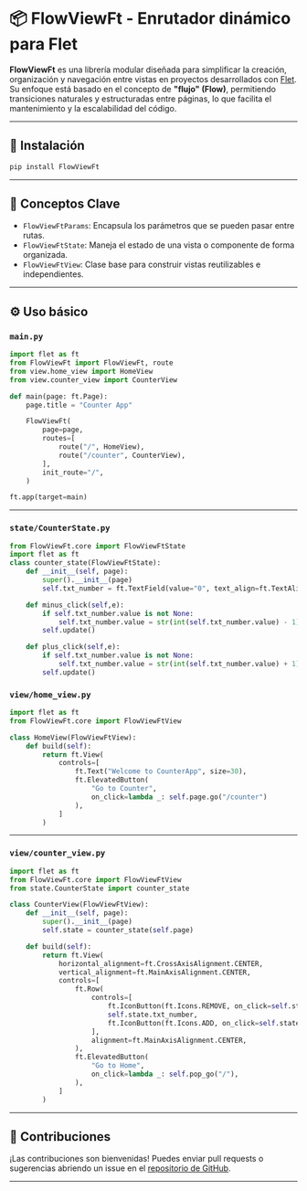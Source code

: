 # 📦 FlowViewFt - Enrutador dinámico para Flet

**FlowViewFt** es una librería modular diseñada para simplificar la creación, organización y navegación entre vistas en proyectos desarrollados con [Flet](https://flet.dev). Su enfoque está basado en el concepto de **"flujo" (Flow)**, permitiendo transiciones naturales y estructuradas entre páginas, lo que facilita el mantenimiento y la escalabilidad del código.

---

## 🚀 Instalación

```bash
pip install FlowViewFt
```

---

## 🧠 Conceptos Clave

- `FlowViewFtParams`: Encapsula los parámetros que se pueden pasar entre rutas.
- `FlowViewFtState`: Maneja el estado de una vista o componente de forma organizada.
- `FlowViewFtView`: Clase base para construir vistas reutilizables e independientes.

---

## ⚙️ Uso básico

### `main.py`

```python
import flet as ft
from FlowViewFt import FlowViewFt, route
from view.home_view import HomeView
from view.counter_view import CounterView

def main(page: ft.Page):
    page.title = "Counter App"

    FlowViewFt(
        page=page,
        routes=[
            route("/", HomeView),
            route("/counter", CounterView),
        ],
        init_route="/",
    )

ft.app(target=main)
```

---
### `state/CounterState.py`
```python
from FlowViewFt.core import FlowViewFtState
import flet as ft
class counter_state(FlowViewFtState):
    def __init__(self, page):
        super().__init__(page)
        self.txt_number = ft.TextField(value="0", text_align=ft.TextAlign.RIGHT, width=100)

    def minus_click(self,e):
        if self.txt_number.value is not None:
            self.txt_number.value = str(int(self.txt_number.value) - 1)
        self.update()

    def plus_click(self,e):
        if self.txt_number.value is not None:
            self.txt_number.value = str(int(self.txt_number.value) + 1)
        self.update()

```

### `view/home_view.py`

```python
import flet as ft
from FlowViewFt.core import FlowViewFtView

class HomeView(FlowViewFtView):
    def build(self):
        return ft.View(
            controls=[
                ft.Text("Welcome to CounterApp", size=30),
                ft.ElevatedButton(
                    "Go to Counter", 
                    on_click=lambda _: self.page.go("/counter")
                ),
            ]
        )
```

---

### `view/counter_view.py`

```python
import flet as ft
from FlowViewFt.core import FlowViewFtView
from state.CounterState import counter_state

class CounterView(FlowViewFtView):
    def __init__(self, page):
        super().__init__(page)
        self.state = counter_state(self.page)

    def build(self):
        return ft.View(
            horizontal_alignment=ft.CrossAxisAlignment.CENTER,
            vertical_alignment=ft.MainAxisAlignment.CENTER,
            controls=[
                ft.Row(
                    controls=[
                        ft.IconButton(ft.Icons.REMOVE, on_click=self.state.minus_click),
                        self.state.txt_number,
                        ft.IconButton(ft.Icons.ADD, on_click=self.state.plus_click),
                    ],
                    alignment=ft.MainAxisAlignment.CENTER,
                ),
                ft.ElevatedButton(
                    "Go to Home",
                    on_click=lambda _: self.pop_go("/"),
                ),
            ]
        )
```

---


## 🤝 Contribuciones

¡Las contribuciones son bienvenidas! Puedes enviar pull requests o sugerencias abriendo un issue en el [repositorio de GitHub](https://github.com/Hector3269/FlowViewFt.git).

---